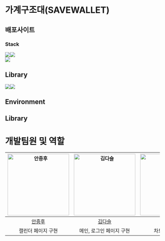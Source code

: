 # 가계구조대(SAVEWALLET)

## 배포사이트

### Stack

<div style="display: flex">
<img src="https://img.shields.io/badge/React-61DAFB?style=flat&logo=React&logoColor=white"/>
<img src="https://img.shields.io/badge/Typescript-3178C6?style=flat&logo=typescript&logoColor=white"/>
</div>

<div style="display: flex">
<img src="https://img.shields.io/badge/Vite-646CFF?style=flat&logo=Vite&logoColor=white"/>
</div>

## Library

<div style="display: flex">
<img src="https://img.shields.io/badge/Recoil-0075EB?style=flat&logo=&logoColor=white"/>
<img src="https://img.shields.io/badge/Axios-5A29E4?style=flat&logo=axios&logoColor=white"/>
</div>

## Environment

## Library

# 개발팀원 및 역할

| <a href="https://github.com/hookor"><img src="https://avatars.githubusercontent.com/u/115582699?v=4" width=200px alt="안중후" /></a> | <a href="https://github.com/7581058"><img src="https://avatars.githubusercontent.com/u/100559990?v=4" width=200px alt="김다슬" /></a> | <a href="https://github.com/DevYBecca"><img src="https://avatars.githubusercontent.com/u/125433485?v=4" width=200px alt="윤금엽" /></a> | <a href="https://github.com/leechanghwi"><img src="https://avatars.githubusercontent.com/u/?" width=200px alt="이창휘" /></a> |
| :----------------------------------------------------------------------------------------------------------------------------------: | :-----------------------------------------------------------------------------------------------------------------------------------: | :-------------------------------------------------------------------------------------------------------------------------------------: | :---------------------------------------------------------------------------------------------------------------------------: |
|                                                 [안중후](https://github.com/hookor)                                                  |                                                 [김다슬](https://github.com/7581058)                                                  |                                                 [윤금엽](https://github.com/DevYBecca)                                                  |                                           [이창휘](https://github.com/leechanghwi)                                            |
|                                                          캘린더 페이지 구현                                                          |                                                       메인, 로그인 페이지 구현                                                        |                                                            차트 페이지 구현                                                             |                                                      리스트 페이지 구현                                                       |
